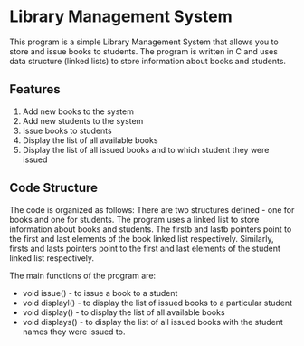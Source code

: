 # Library Management System

This program is a simple Library Management System that allows you to store and issue books to students. The program is written in C and uses data structure (linked lists) to store information about books and students.

## Features
1. Add new books to the system 
2. Add new students to the system
3. Issue books to students
4. Display the list of all available books
5. Display the list of all issued books and to which student they were issued



## Code Structure
The code is organized as follows:
There are two structures defined - one for books and one for students.
The program uses a linked list to store information about books and students. The firstb and lastb pointers point to the first and last elements of the book linked list respectively. Similarly, firsts and lasts pointers point to the first and last elements of the student linked list respectively.

The main functions of the program are:
* void issue() - to issue a book to a student
* void displayl() - to display the list of issued books to a particular student
* void display() - to display the list of all available books
* void displays() - to display the list of all issued books with the student names they were issued to.
